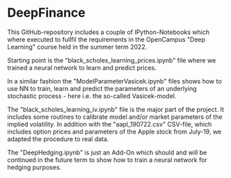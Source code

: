 # DeepFinance

This GitHub-repository includes a couple of IPython-Notebooks which where executed to fullfil the requirements in the OpenCampus "Deep Learning" course  held in the summer term 2022.

Starting point is the "black_scholes_learning_prices.ipynb" file where we trained a neural network to learn and predict prices.

In a similar fashion the "ModelParameterVasicek.ipynb" files shows how to use NN to train, learn and predict the parameters of an underlying stochastic process - here i.e. the so-called Vasicek-model.

The "black_scholes_learning_iv.ipynb" file is the major part of the project. It includes some routines to calibrate model and/or market parameters of the implied volatility. In addition with the "aapl_190722.csv" CSV-file, which includes option prices and parameters of the Apple stock from July-19, we adapted the procedure to real data.

The "DeepHedging.ipynb" is just an Add-On which should and will be continued in the future term to show how to train a neural network for hedging purposes.

